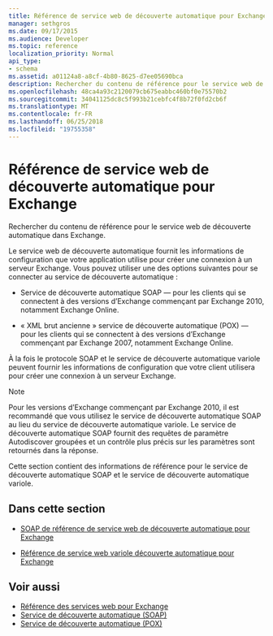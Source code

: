 ```yaml
---
title: Référence de service web de découverte automatique pour Exchange
manager: sethgros
ms.date: 09/17/2015
ms.audience: Developer
ms.topic: reference
localization_priority: Normal
api_type:
- schema
ms.assetid: a01124a8-a8cf-4b80-8625-d7ee05690bca
description: Rechercher du contenu de référence pour le service web de découverte automatique dans Exchange.
ms.openlocfilehash: 48ca4a93c2120079cb675eabbc460bf0e75570b2
ms.sourcegitcommit: 34041125dc8c5f993b21cebfc4f8b72f0fd2cb6f
ms.translationtype: MT
ms.contentlocale: fr-FR
ms.lasthandoff: 06/25/2018
ms.locfileid: "19755358"
---
```

# <a name="autodiscover-web-service-reference-for-exchange"></a>Référence de service web de découverte automatique pour Exchange

Rechercher du contenu de référence pour le service web de découverte automatique dans Exchange.
  
Le service web de découverte automatique fournit les informations de configuration que votre application utilise pour créer une connexion à un serveur Exchange. Vous pouvez utiliser une des options suivantes pour se connecter au service de découverte automatique :
  
- Service de découverte automatique SOAP — pour les clients qui se connectent à des versions d’Exchange commençant par Exchange 2010, notamment Exchange Online.
    
- « XML brut ancienne » service de découverte automatique (POX) — pour les clients qui se connectent à des versions d’Exchange commençant par Exchange 2007, notamment Exchange Online. 
    
À la fois le protocole SOAP et le service de découverte automatique variole peuvent fournir les informations de configuration que votre client utilisera pour créer une connexion à un serveur Exchange.
  
> [!NOTE]
> Pour les versions d’Exchange commençant par Exchange 2010, il est recommandé que vous utilisez le service de découverte automatique SOAP au lieu du service de découverte automatique variole. Le service de découverte automatique SOAP fournit des requêtes de paramètre Autodiscover groupées et un contrôle plus précis sur les paramètres sont retournés dans la réponse. 
  
Cette section contient des informations de référence pour le service de découverte automatique SOAP et le service de découverte automatique variole.
  
## <a name="in-this-section"></a>Dans cette section
<a name="bk_InThisSection"> </a>

- [SOAP de référence de service web de découverte automatique pour Exchange](soap-autodiscover-web-service-reference-for-exchange.md)
    
- [Référence de service web variole découverte automatique pour Exchange](pox-autodiscover-web-service-reference-for-exchange.md)
    
## <a name="see-also"></a>Voir aussi

- [Référence des services web pour Exchange](web-services-reference-for-exchange.md)
- [Service de découverte automatique (SOAP)](http://msdn.microsoft.com/library/e24d1a1f-0d20-4bd9-ae4c-9112ecacea78%28Office.15%29.aspx)
- [Service de découverte automatique (POX)](http://msdn.microsoft.com/library/13c54de3-a91c-4424-8732-99dd8f2162ec%28Office.15%29.aspx)
    

